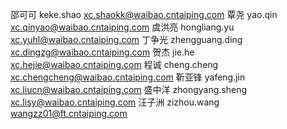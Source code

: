 邵可可	keke.shao	xc.shaokk@waibao.cntaiping.com
覃尧	yao.qin	xc.qinyao@waibao.cntaiping.com
虞洪亮	hongliang.yu	xc.yuhl@waibao.cntaiping.com
丁争光	zhengguang.ding	xc.dingzg@waibao.cntaiping.com
贺杰	jie.he	xc.hejie@waibao.cntaiping.com
程诚	cheng.cheng	xc.chengcheng@waibao.cntaiping.com
靳亚锋	yafeng.jin	xc.liucn@waibao.cntaiping.com
盛中洋	zhongyang.sheng	xc.lisy@waibao.cntaiping.com
汪子洲	zizhou.wang	wangzz01@ft.cntaiping.com

 
 
 
